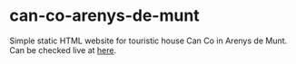 # can-co-arenys-de-munt

Simple static HTML website for touristic house Can Co in Arenys de Munt. Can be checked live at [here](www.canco.cat).